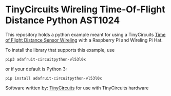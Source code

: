 # TinyCircuits Wireling Time-Of-Flight Distance Python AST1024

This repository holds a python example meant for using a TinyCircuits [Time of Flight Distance Sensor Wireling](https://tinycircuits.com/collections/wireling-sensors/products/tof-distance-sensor-wireling-vl53l0x) with a Raspberry Pi and Wireling Pi Hat.

To install the library that supports this example, use 

```
pip3 adafruit-circuitpython-vl53l0x
```

or if your default is Python 3:

```
pip install adafruit-circuitpython-vl53l0x
```

Software written by: [TinyCircuits](https://tinycircuits.com/) for use with TinyCircuits hardware 

